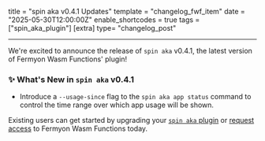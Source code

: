 title = "spin aka v0.4.1 Updates"
template = "changelog_fwf_item"
date = "2025-05-30T12:00:00Z"
enable_shortcodes = true
tags = ["spin_aka_plugin"]
[extra]
type= "changelog_post"

---

We're excited to announce the release of `spin aka` v0.4.1, the latest version of Fermyon Wasm Functions' plugin!

### ✨ What's New in `spin aka` v0.4.1

- Introduce a `--usage-since` flag to the `spin aka app status` command to control the time range over which app usage will be shown.

<!-- break -->

Existing users can get started by upgrading your [`spin aka` plugin](https://spinframework.dev/v3/managing-plugins#upgrading-plugins) or [request access](https://fibsu0jcu2g.typeform.com/fwf-preview) to Fermyon Wasm Functions today.
